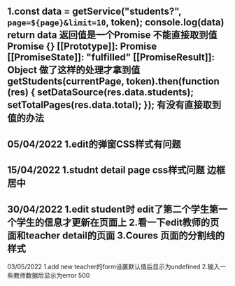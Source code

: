 1.const data = getService("students?", `page=${page}&limit=10`, token);
  console.log(data)
  return data
  返回值是一个Promise 不能直接取到值
Promise {<pending>}
[[Prototype]]: Promise
[[PromiseState]]: "fulfilled"
[[PromiseResult]]: Object
做了这样的处理才拿到值
getStudents(currentPage, token).then(function (res) {
      setDataSource(res.data.students);
      setTotalPages(res.data.total);
    });
有没有直接取到值的办法
-------------------------------------------------------------------------------------
05/04/2022
1.edit的弹窗CSS样式有问题
-------------------------------------------------------------------------------------
15/04/2022
1.studnt detail page css样式问题 边框 居中
-------------------------------------------------------------------------------------
30/04/2022
1.edit student时 edit了第二个学生第一个学生的信息才更新在页面上
2.看一下edit教师的页面和teacher detail的页面
3.Coures 页面的分割线的样式
-------------------------------------------------------------------------------------
03/05/2022
1.add new teacher的form设置默认值后显示为undefined
2.输入一些教师数据后显示为error 500